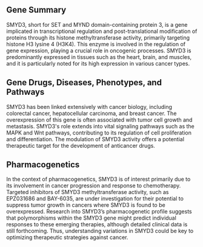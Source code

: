 ## Gene Summary
SMYD3, short for SET and MYND domain-containing protein 3, is a gene implicated in transcriptional regulation and post-translational modification of proteins through its histone methyltransferase activity, primarily targeting histone H3 lysine 4 (H3K4). This enzyme is involved in the regulation of gene expression, playing a crucial role in oncogenic processes. SMYD3 is predominantly expressed in tissues such as the heart, brain, and muscles, and it is particularly noted for its high expression in various cancer types.

## Gene Drugs, Diseases, Phenotypes, and Pathways
SMYD3 has been linked extensively with cancer biology, including colorectal cancer, hepatocellular carcinoma, and breast cancer. The overexpression of this gene is often associated with tumor cell growth and metastasis. SMYD3's role extends into vital signaling pathways such as the MAPK and Wnt pathways, contributing to its regulation of cell proliferation and differentiation. The modulation of SMYD3 activity offers a potential therapeutic target for the development of anticancer drugs.

## Pharmacogenetics
In the context of pharmacogenetics, SMYD3 is of interest primarily due to its involvement in cancer progression and response to chemotherapy. Targeted inhibitors of SMYD3 methyltransferase activity, such as EPZ031686 and BAY-6035, are under investigation for their potential to suppress tumor growth in cancers where SMYD3 is found to be overexpressed. Research into SMYD3’s pharmacogenetic profile suggests that polymorphisms within the SMYD3 gene might predict individual responses to these emerging therapies, although detailed clinical data is still forthcoming. Thus, understanding variations in SMYD3 could be key to optimizing therapeutic strategies against cancer.